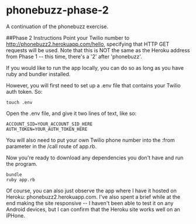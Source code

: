 phonebuzz-phase-2
=================

A continuation of the phonebuzz exercise.

##Phase 2 Instructions
Point your Twilio number to http://phonebuzz2.herokuapp.com/hello, specifying that HTTP GET requests will be used. Note that this is NOT the same as the Heroku address from Phase 1 -- this time, there's a '2' after 'phonebuzz'.

If you would like to run the app locally, you can do so as long as you have ruby and bundler installed.

However, you will first need to set up a .env file that contains your Twilio auth token. So:
```
touch .env
```
Open the .env file, and give it two lines of text, like so:
```
ACCOUNT_SID=YOUR_ACCOUNT_SID_HERE
AUTH_TOKEN=YOUR_AUTH_TOKEN_HERE
```
You will also need to put your own Twilio phone number into the :from parameter in the /call route of app.rb.

Now you're ready to download any dependencies you don't have and run the program.
```
bundle
ruby app.rb
```

Of course, you can also just observe the app where I have it hosted on Heroku: phonebuzz2.herokuapp.com. I've also spent a brief while at the end making the site responsive -- I haven't been able to test it on any Android devices, but I can confirm that the Heroku site works well on an iPHone.